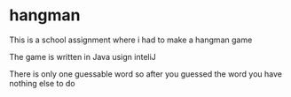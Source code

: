 # hangman

This is a school assignment where i had to make a hangman game

The game is written in Java usign inteliJ

There is only one guessable word so after you guessed the word you have nothing else to do
